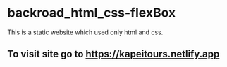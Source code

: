 # backroad_html_css-flexBox
This is a static website which used only html and css.
## To visit site go to https://kapeitours.netlify.app
